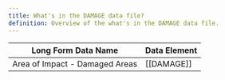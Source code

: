 ```yaml
---
title: What's in the DAMAGE data file?
definition: Overview of the what's in the DAMAGE data file.
---
```


| Long Form Data Name            | Data Element |
| ------------------------------ | ------------ |
| Area of Impact - Damaged Areas | [[DAMAGE]]   |
